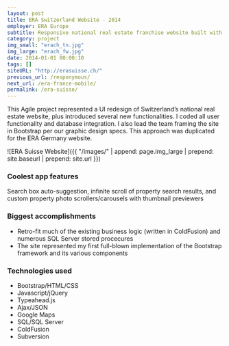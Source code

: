 ```yaml
---
layout: post
title: ERA Switzerland Website - 2014
employer: ERA Europe
subtitle: Responsive national real estate franchise website built with Bootstrap
category: project
img_small: "erach_tn.jpg"
img_large: "erach_fw.jpg"
date: 2014-01-01 00:00:10
tags: []
siteURL: "http://erasuisse.ch/"
previous_url: /responymous/
next_url: /era-france-mobile/
permalink: /era-suisse/
---
```

This Agile project represented a UI redesign of Switzerland’s national real estate website, plus introduced several new functionalities.  I coded all user functionality and database integration. I also lead the team framing the site in Bootstrap per our graphic design specs. This approach was duplicated for the ERA Germany website. 

![ERA Suisse Website]({{ "/images/" | append: page.img_large | prepend: site.baseurl | prepend: site.url  }})

### Coolest app features
Search box auto-suggestion, infinite scroll of property search results, and custom property photo scrollers/carousels with thumbnail previewers

### Biggest accomplishments
* Retro-fit much of the existing business logic (written in ColdFusion) and numerous SQL Server stored procecures 
* The site represented my first full-blown implementation of the Bootstrap framework and its various components

### Technologies used
* Bootstrap/HTML/CSS
* Javascript/jQuery
* Typeahead.js
* Ajax/JSON
* Google Maps
* SQL/SQL Server  
* ColdFusion
* Subversion
